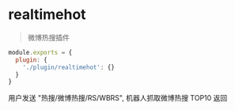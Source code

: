 # realtimehot

> 微博热搜插件

```js
module.exports = {
  plugin: {
    './plugin/realtimehot': {}
  }
}
```

用户发送 "热搜/微博热搜/RS/WBRS", 机器人抓取微博热搜 TOP10 返回
